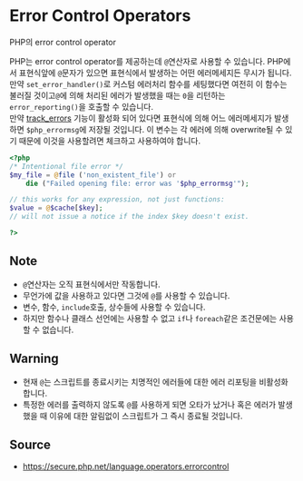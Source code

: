# Error Control Operators

PHP의 error control operator

PHP는 error control operator를 제공하는데 `@`연산자로 사용할 수 있습니다.
PHP에서 표현식앞에 `@`문자가 있으면 표현식에서 발생하는 어떤 에러메세지든
무시가 됩니다.  
만약 `set_error_handler()`로 커스텀 에러처리 함수를 세팅했다면 여전히 이 함수는
불러질 것이고`@`에 의해 처리된 에러가 발생했을 때는 `0`을 리턴하는
`error_reporting()`을 호출할 수 있습니다.  
만약 [track_errors](https://secure.php.net/manual/en/errorfunc.configuration.php#ini.track-errors)
기능이 활성화 되어 있다면 표현식에 의해 어느 에러메세지가 발생하면
`$php_errormsg`에 저장될 것입니다. 이 변수는 각 에러에 의해 overwrite될 수 있기
때문에 이것을 사용할려면 체크하고 사용하여야 합니다.

```php
<?php
/* Intentional file error */
$my_file = @file ('non_existent_file') or
    die ("Failed opening file: error was '$php_errormsg'");

// this works for any expression, not just functions:
$value = @$cache[$key];
// will not issue a notice if the index $key doesn't exist.

?>
```

## Note

* `@`연산자는 오직 표현식에서만 작동합니다.
* 무언가에 값을 사용하고 있다면 그것에 `@`를 사용할 수 있습니다.
* 변수, 함수, `include`호출, 상수들에 사용할 수 있습니다.
* 하지만 함수나 클래스 선언에는 사용할 수 없고 `if`나 `foreach`같은 조건문에는
  사용할 수 없습니다.

## Warning

* 현재 `@`는 스크립트를 종료시키는 치명적인 에러들에 대한 에러 리포팅을
  비활성화 합니다.
* 특정한 에러를 출력하지 않도록 `@`를 사용하게 되면 오타가 났거나 혹은 에러가
  발생했을 때 이유에 대한 알림없이 스크립트가 그 즉시 종료될 것입니다.

## Source

* https://secure.php.net/language.operators.errorcontrol
